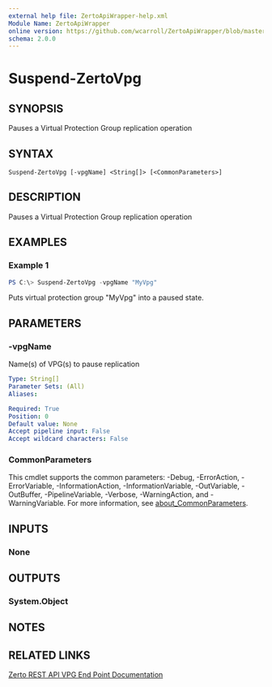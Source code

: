 ```yaml
---
external help file: ZertoApiWrapper-help.xml
Module Name: ZertoApiWrapper
online version: https://github.com/wcarroll/ZertoApiWrapper/blob/master/docs/Suspend-ZertoVpg.md
schema: 2.0.0
---
```


# Suspend-ZertoVpg

## SYNOPSIS
Pauses a Virtual Protection Group replication operation

## SYNTAX

```
Suspend-ZertoVpg [-vpgName] <String[]> [<CommonParameters>]
```

## DESCRIPTION
Pauses a Virtual Protection Group replication operation

## EXAMPLES

### Example 1
```powershell
PS C:\> Suspend-ZertoVpg -vpgName "MyVpg"
```

Puts virtual protection group "MyVpg" into a paused state.

## PARAMETERS

### -vpgName
Name(s) of VPG(s) to pause replication

```yaml
Type: String[]
Parameter Sets: (All)
Aliases:

Required: True
Position: 0
Default value: None
Accept pipeline input: False
Accept wildcard characters: False
```

### CommonParameters
This cmdlet supports the common parameters: -Debug, -ErrorAction, -ErrorVariable, -InformationAction, -InformationVariable, -OutVariable, -OutBuffer, -PipelineVariable, -Verbose, -WarningAction, and -WarningVariable. For more information, see [about_CommonParameters](http://go.microsoft.com/fwlink/?LinkID=113216).

## INPUTS

### None
## OUTPUTS

### System.Object
## NOTES

## RELATED LINKS

[Zerto REST API VPG End Point Documentation](http://s3.amazonaws.com/zertodownload_docs/Latest/Zerto%20Virtual%20Replication%20Zerto%20Virtual%20Manager%20%28ZVM%29%20-%20vSphere%20Online%20Help/RestfulAPIs/StatusAPIs.5.100.html#)
